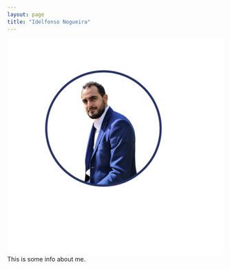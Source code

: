 ```yaml
---
layout: page
title: "Idelfonso Nogueira"
---
```

<img align="right" src="idelfonso.png">
This is some info about me.
